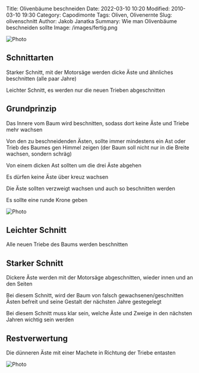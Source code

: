 Title: Olivenbäume beschneiden
Date: 2022-03-10 10:20
Modified: 2010-03-10 19:30
Category: Capodimonte
Tags: Oliven, Olivenernte
Slug: olivenschnitt
Author: Jakob Janatka
Summary: Wie man Olivenbäume beschneiden sollte
Image: /images/fertig.png

![Photo]({static}images/fertig.png)

## Schnittarten
Starker Schnitt, mit der Motorsäge werden dicke Äste und ähnliches beschnitten (alle paar Jahre)

Leichter Schnitt, es werden nur die neuen Trieben abgeschnitten

## Grundprinzip
Das Innere vom Baum wird beschnitten, sodass dort keine Äste und Triebe mehr wachsen

Von den zu beschneidenden Ästen, sollte immer mindestens ein Ast oder Trieb des Baumes gen Himmel zeigen (der Baum soll nicht nur in die Breite wachsen, sondern schräg)

Von einem dicken Ast sollten um die drei Äste abgehen

Es dürfen keine Äste über kreuz wachsen

Die Äste sollten verzweigt wachsen und auch so beschnitten werden

Es sollte eine runde Krone geben

![Photo]({static}images/halb.png)

## Leichter Schnitt
Alle neuen Triebe des Baums werden beschnitten
## Starker Schnitt
Dickere Äste werden mit der Motorsäge abgeschnitten, wieder innen und an den Seiten

Bei diesem Schnitt, wird der Baum von falsch gewachsenen/geschnitten Ästen befreit und seine Gestalt der nächsten Jahre gestegelegt

Bei diesem Schnitt muss klar sein, welche Äste und Zweige in den nächsten Jahren wichtig sein werden
## Restverwertung
Die dünneren Äste mit einer Machete in Richtung der Triebe entasten

![Photo]({static}images/nichts.png)